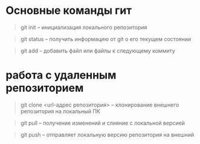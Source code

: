 # Основные команды гит

>git init – инициализация локального репозитория

>git status – получить информацию от git о его текущем состоянии

>git add – добавить файл или файлы к следующему коммиту


# работа с удаленным репозиторием

>git clone <url-адрес репозитория> – клонирование внешнего репозитория на  локальный ПК

>git pull – получение изменений и слияние с локальной версией

>git push – отправляет локальную версию репозитория на внешний